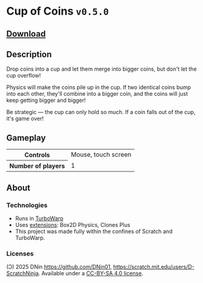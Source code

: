 # Cup of Coins `v0.5.0`

## [Download]()

## Description

Drop coins into a cup and let them merge into bigger coins, but don't let the cup overflow!

Physics will make the coins pile up in the cup. If two identical coins bump into each other, they'll combine into a bigger coin, and the coins will just keep getting bigger and bigger!

Be strategic — the cup can only hold so much. If a coin falls out of the cup, it's game over!

## Gameplay

<table>
  <tr><th>Controls</th><td>Mouse, touch screen</td></tr>
  <tr><th>Number of players</th><td>1</td></tr>
</table>

## About

### Technologies

- Runs in [TurboWarp](https://turbowarp.org)
- Uses [extensions](https://extensions.turbowarp.org/): Box2D Physics, Clones Plus
- This project was made fully within the confines of Scratch and TurboWarp.

### Licenses

(Ͻ) 2025 DNin <https://github.com/DNin01>, <https://scratch.mit.edu/users/D-ScratchNinja>. Available under a [CC-BY-SA 4.0 license](/LICENSE).
